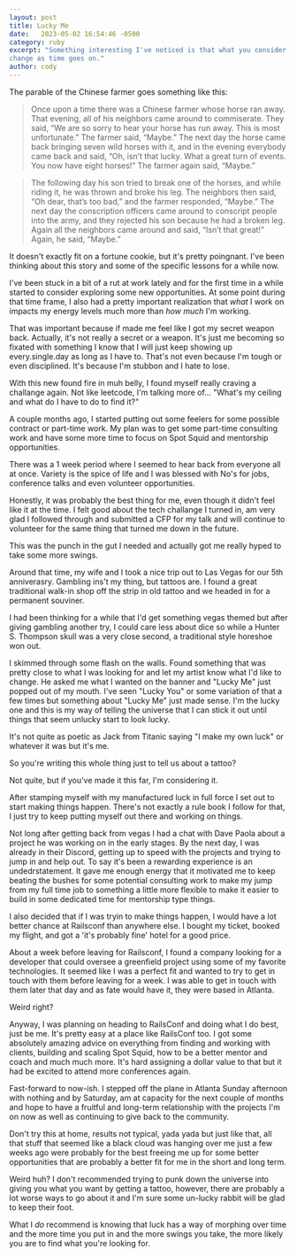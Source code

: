 ```yaml
---
layout: post
title: Lucky Me
date:   2023-05-02 16:54:46 -0500
category: ruby
excerpt: "Something interesting I've noticed is that what you consider lucky can
change as time goes on."
author: cody
---
```


The parable of the Chinese farmer goes something like this:

> Once upon a time there was a Chinese farmer whose horse ran away. That evening, all of his neighbors came around to commiserate. They said, “We are so sorry to hear your horse has run away. This is most unfortunate.” The farmer said, “Maybe.” The next day the horse came back bringing seven wild horses with it, and in the evening everybody came back and said, “Oh, isn’t that lucky. What a great turn of events. You now have eight horses!” The farmer again said, “Maybe.”

> The following day his son tried to break one of the horses, and while riding it, he was thrown and broke his leg. The neighbors then said, “Oh dear, that’s too bad,” and the farmer responded, “Maybe.” The next day the conscription officers came around to conscript people into the army, and they rejected his son because he had a broken leg. Again all the neighbors came around and said, “Isn’t that great!” Again, he said, “Maybe.”


It doesn't exactly fit on a fortune cookie, but it's pretty poingnant.  I've
been thinking about this story and some of the specific lessons for a while now.

I've been stuck in a bit of a rut at work lately and for the first time in a
while started to consider exploring some new opportunities.  At some point
during that time frame, I also had a pretty important realization that _what_ I
work on impacts my energy levels much more than _how much_ I'm working.

That was important because if made me feel like I got my secret weapon back.
Actually, it's not really a secret or a weapon.  It's just me becoming so
fixated with something I know that I will just keep showing up every.single.day
as long as I have to.  That's not even because I'm tough or even disciplined.
It's because I'm stubbon and I hate to lose.

With this new found fire in muh belly, I found myself really craving a challange
again.  Not like leetcode, I'm talking more of... "What's my ceiling and what do
I have to do to find it?"

A couple months ago, I started putting out some feelers for some possible
contract or part-time work.  My plan was to get some part-time consulting work
and have some more time to focus on Spot Squid and mentorship opportunities.

There was a 1 week period where I seemed to hear back from everyone all at once.
Variety is the spice of life and I was blessed with No's for jobs, conference
talks and even volunteer opportunities.

Honestly, it was probably the best thing for me, even though it didn't feel like
it at the time.   I felt good about the tech challange I turned in, am very glad
I followed through and submitted a CFP for my talk and will continue to
volunteer for the same thing that turned me down in the future.

This was the punch in the gut I needed and actually got me really hyped to take
some more swings.

Around that time, my wife and I took a nice trip out to Las Vegas for our 5th
anniverasry. Gambling ins't my thing, but tattoos are.  I found a great
traditional walk-in shop off the strip in old tattoo and we headed in for a
permanent souviner.

I had been thinking for a while that I'd get something vegas themed but after
giving gambling another try, I could care less about dice so while a Hunter S.
Thompson skull was a very close second, a traditional style horeshoe won out.

I skimmed through some flash on the walls.  Found something that was pretty
close to what I was looking for and let my artist know what I'd like to change.
He asked me what I wanted on the banner and "Lucky Me" just popped out of my
mouth.  I've seen "Lucky You" or some variation of that a few times but
something about "Lucky Me" just made sense.  I'm the lucky one and this is my
way of telling the universe that I can stick it out until things that seem
unlucky start to look lucky.

It's not quite as poetic as Jack from Titanic saying "I make my own luck" or
whatever it was but it's me.

So you're writing this whole thing just to tell us about a tattoo?

Not quite, but if you've made it this far, I'm considering it.

After stamping myself with my manufactured luck in full force I set out to start
making things happen.  There's not exactly a rule book I follow for that, I just
try to keep putting myself out there and working on things.

Not long after getting back from vegas I had a chat with Dave Paola about a
project he was working on in the early stages.  By the next day, I was already
in their Discord, getting up to speed with the projects and trying to jump in
and help out.  To say it's been a rewarding experience is an undedrstatement.
It gave me enough energy that it motivated me to keep beating the bushes for
some potential consulting work to make my jump from my full time job to
something a little more flexible to make it easier to build in some dedicated
time for mentorship type things.

I also decided that if I was tryin to make things happen, I would have a lot
better chance at Railsconf than anywhere else.  I bought my ticket, booked my
flight, and got a 'it's probably fine' hotel for a good price.

<!-- Not long before leaving, I had a feeling that I hadn't remembered feeling for a -->
<!-- while.  Like a long while, like back to my mortgage days 10-ish years ago.  It's -->
<!-- this --> 

About a week before leaving for Railsconf, I found a company looking for a
developer that could oversee a greenfield project using some of my favorite
technologies.  It seemed like I was a perfect fit and wanted to try to get in
touch with them before leaving for a week.  I was able to get in touch with them
later that day and as fate would have it, they were based in Atlanta.

Weird right?

Anyway, I was planning on heading to RailsConf and doing what I do best, just be
me. It's pretty easy at a place like RailsConf too.  I got some absolutely
amazing advice on everything from finding and working with clients, building and
scaling Spot Squid, how to be a better mentor and coach and much much more.
It's hard assigning a dollar value to that but it had be excited to attend more
conferences again.


Fast-forward to now-ish.  I stepped off the plane in Atlanta Sunday afternoon
with nothing and by Saturday, am at capacity for the next couple of months and
hope to have a fruitful and long-term relationship with the projects I'm on now
as well as continuing to give back to the community.

Don't try this at home, results not typical, yada yada but just like that, all
that stuff that seemed like a black cloud was hanging over me just a few weeks
ago were probably for the best freeing me up for some better opportunities that
are probably a better fit for me in the short and long term.

Weird huh?  I don't recommended trying to punk down the universe into giving you
what you want by getting a tattoo, however, there are probably a lot worse ways
to go about it and I'm sure some un-lucky rabbit will be glad to keep their
foot.

What I _do_ recommend is knowing that luck has a way of morphing over time and
the more time you put in and the more swings you take, the more likely you are
to find what you're looking for.
